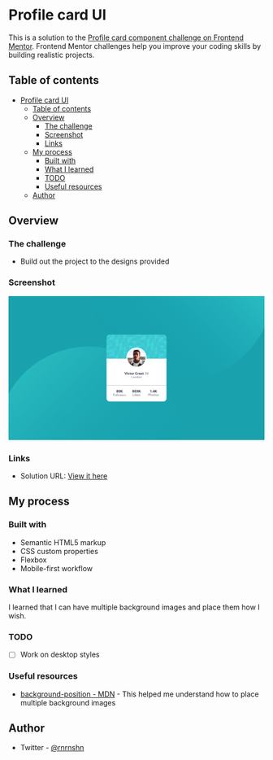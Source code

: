 # Profile card UI

This is a solution to the [Profile card component challenge on Frontend Mentor](https://www.frontendmentor.io/challenges/profile-card-component-cfArpWshJ). Frontend Mentor challenges help you improve your coding skills by building realistic projects. 

## Table of contents

- [Profile card UI](#profile-card-ui)
  - [Table of contents](#table-of-contents)
  - [Overview](#overview)
    - [The challenge](#the-challenge)
    - [Screenshot](#screenshot)
    - [Links](#links)
  - [My process](#my-process)
    - [Built with](#built-with)
    - [What I learned](#what-i-learned)
    - [TODO](#todo)
    - [Useful resources](#useful-resources)
  - [Author](#author)

## Overview

### The challenge

- Build out the project to the designs provided

### Screenshot

![Screenshot](./screenshot.png)
### Links

- Solution URL: [View it here](https://rnrnshn.github.io/profile-card-ui/)

## My process

### Built with

- Semantic HTML5 markup
- CSS custom properties
- Flexbox
- Mobile-first workflow

### What I learned

I learned that I can have multiple background images and place them how I wish. 

### TODO
  - [ ] Work on desktop styles

### Useful resources

- [background-position - MDN](https://developer.mozilla.org/en-US/docs/Web/CSS/background-position) - This helped me understand how to place multiple background images

## Author

- Twitter - [@rnrnshn](https://www.twitter.com/rnrnshn)

